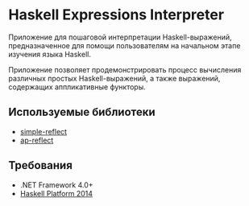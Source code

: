 # Haskell Expressions Interpreter

Приложение для пошаговой интерпретации Haskell-выражений, предназначенное для помощи пользователям на начальном этапе изучения языка Haskell.

Приложение позволяет продемонстрировать процесс вычисления различных простых Haskell-выражений, а также выражений, содержащих аппликативные функторы.

## Используемые библиотеки

* [simple-reflect](http://hackage.haskell.org/package/simple-reflect)
* [ap-reflect](http://hackage.haskell.org/package/ap-reflect)

## Требования

* .NET Framework 4.0+
* [Haskell Platform 2014](https://www.haskell.org/platform/prior.html)

